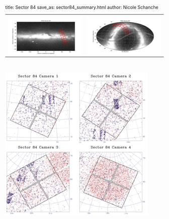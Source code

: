 title: Sector 84
save_as: sector84_summary.html
author: Nicole Schanche


<table>
  <tr>
    <th colspan="2" ></th>
  </tr>
  <tr>
    <td width="50%" style = "text-align: center;">
          <img class="img-responsive" style="max-width:100%;" src="images/sector-plots/tess_galactic_sector_084.png"> 
    </td>
    <td width="50%" style = "text-align: center;">
          <img class="img-responsive" style="max-width:100%;" src="images/sector-plots/tess_icrs_sector_084.png">
    </td>
  </tr>
</table>
<br></br>





<!--{! data-release-notes/sector_84.html !}-->

<img class="img-responsive" style="max-width:90%;" src="images/sector-plots/sector-plots.084.jpeg">